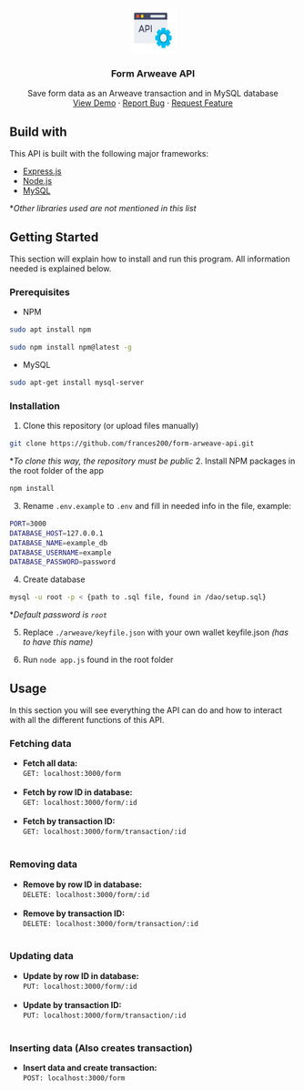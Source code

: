 <div align="center">
  <a href="https://github.com/frances200/form-arweave-api">
    <img src="API_logo.png" alt="Logo" width="80" height="80">
  </a>

<h3 align="center">Form Arweave API</h3>

  <p align="center">
    Save form data as an Arweave transaction and in MySQL database
    <br />
    <a href="https://github.com/frances200/form-arweave-api">View Demo</a>
    ·
    <a href="https://github.com/frances200/form-arweave-api/issues">Report Bug</a>
    ·
    <a href="https://github.com/frances200/form-arweave-api/issues">Request Feature</a>
  </p>
</div>

## Build with
This API is built with the following major frameworks:
* [Express.js](https://expressjs.com/)
* [Node.js](https://nodejs.org/)
* [MySQL](https://mysql.com/)

**Other libraries used are not mentioned in this list*

## Getting Started

This section will explain how to install and run this program. All information needed is explained below.

### Prerequisites
* NPM
```sh
sudo apt install npm
```
```sh
sudo npm install npm@latest -g
```
* MySQL
```sh
sudo apt-get install mysql-server
```
### Installation
1. Clone this repository (or upload files manually)
```sh
git clone https://github.com/frances200/form-arweave-api.git
```
**To clone this way, the repository must be public*
2. Install NPM packages in the root folder of the app
```sh
npm install 
```
3. Rename `.env.example` to `.env` and fill in needed info in the file, example:
```sh
PORT=3000
DATABASE_HOST=127.0.0.1
DATABASE_NAME=example_db
DATABASE_USERNAME=example
DATABASE_PASSWORD=password
```
4. Create database
```sh
mysql -u root -p < {path to .sql file, found in /dao/setup.sql}
```
**Default password is `root`*

5. Replace `./arweave/keyfile.json` with your own wallet keyfile.json *(has to have this name)*

6. Run `node app.js` found in the root folder

## Usage

In this section you will see everything the API can do and how to interact with all the different functions of this API.

### Fetching data

* **Fetch all data:** <br>`GET: localhost:3000/form`<br><br>
* **Fetch by row ID in database:** <br>`GET: localhost:3000/form/:id`<br><br>
* **Fetch by transaction ID:** <br>`GET: localhost:3000/form/transaction/:id`<br><br>

### Removing data

* **Remove by row ID in database:** <br>`DELETE: localhost:3000/form/:id`<br><br>
* **Remove by transaction ID:** <br>`DELETE: localhost:3000/form/transaction/:id`<br><br>

### Updating data

* **Update by row ID in database:** <br>`PUT: localhost:3000/form/:id`<br><br>
* **Update by transaction ID:** <br>`PUT: localhost:3000/form/transaction/:id`<br><br>

### Inserting data (Also creates transaction)

* **Insert data and create transaction:** <br>`POST: localhost:3000/form`<br><br>
